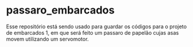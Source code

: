 # passaro_embarcados

Esse repositório está sendo usado para guardar os códigos para o projeto de embarcados 1, em que será feito um passaro de papelão cujas asas movem utilizando um servomotor.
